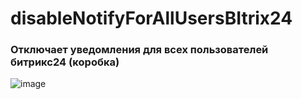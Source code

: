 # disableNotifyForAllUsersBItrix24

### Отключает уведомления для всех пользователей битрикс24 (коробка)

![image](https://github.com/pupik-pixel/disableNotifyForAllUsersBItrix24/assets/57761264/7061da4f-6bd4-489b-bd26-a1dddea37ae8)
